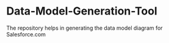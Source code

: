 # Data-Model-Generation-Tool
The repository helps in generating the data model diagram for Salesforce.com
